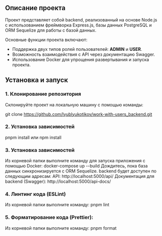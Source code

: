 ## Описание проекта

Проект представляет собой backend, реализованный на основе Node.js с использованием фреймворка Express.js, базы данных PostgreSQL и ORM Sequelize для работы с базой данных.

Основные функции проекта включают:

- Поддержка двух типов ролей пользователей: **ADMIN** и **USER**.
- Возможность взаимодействия с API через документацию Swagger.
- Использование Docker для упрощения развертывания и запуска проекта.

## Установка и запуск

### 1. Клонирование репозитория

Склонируйте проект на локальную машину с помощью команды:


git clone <https://github.com/lyublyukotikov/work-with-users_backend.git>

### 2.  Установка зависимостей
pnpm install или npm install

### 3.  Установка зависимостей
Из корневой папки выполните команду для запуска приложения с помощью Docker: 
docker-compose up --build
Дождитесь, пока база данных синхронизируется с ORM Sequelize.
backend будет доступен по следующим адресам:
API: http://localhost:5000/api/
Документация для backend (Swagger): http://localhost:5000/api-docs/

### 4. Линтинг кода (ESLint)
Из корневой папки выполните команду: pnpm lint

### 5. Форматирование кода (Prettier):
Из корневой папки выполните команду: pnpm format
